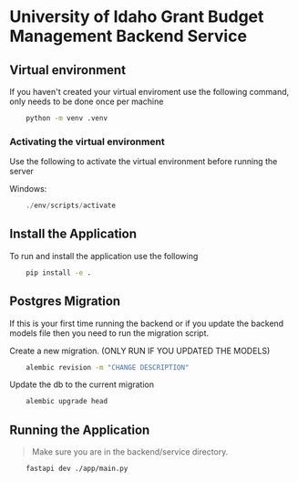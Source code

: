 # University of Idaho Grant Budget Management Backend Service

## Virtual environment
If you haven't created your virtual enviroment use the following command,
only needs to be done once per machine
```sh
    python -m venv .venv
```

### Activating the virtual environment
Use the following to activate the virtual environment before running the server

Windows:
```powershell
    ./env/scripts/activate
```

## Install the Application
To run and install the application use the following 
```sh
    pip install -e .
```
## Postgres Migration
If this is your first time running the backend or if you update the backend models file
then you need to run the migration script.

Create a new migration. (ONLY RUN IF YOU UPDATED THE MODELS)
```sh
    alembic revision -m "CHANGE DESCRIPTION"
```

Update the db to the current migration
```sh
    alembic upgrade head
```

## Running the Application

> Make sure you are in the backend/service directory.

```bash
    fastapi dev ./app/main.py

```
